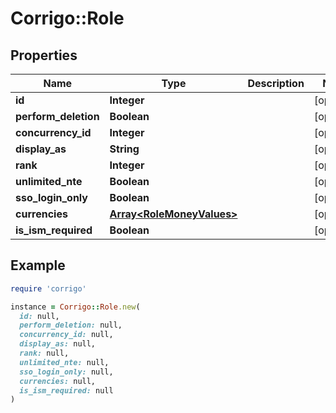 # Corrigo::Role

## Properties

| Name | Type | Description | Notes |
| ---- | ---- | ----------- | ----- |
| **id** | **Integer** |  | [optional] |
| **perform_deletion** | **Boolean** |  | [optional] |
| **concurrency_id** | **Integer** |  | [optional] |
| **display_as** | **String** |  | [optional] |
| **rank** | **Integer** |  | [optional] |
| **unlimited_nte** | **Boolean** |  | [optional] |
| **sso_login_only** | **Boolean** |  | [optional] |
| **currencies** | [**Array&lt;RoleMoneyValues&gt;**](RoleMoneyValues.md) |  | [optional] |
| **is_ism_required** | **Boolean** |  | [optional] |

## Example

```ruby
require 'corrigo'

instance = Corrigo::Role.new(
  id: null,
  perform_deletion: null,
  concurrency_id: null,
  display_as: null,
  rank: null,
  unlimited_nte: null,
  sso_login_only: null,
  currencies: null,
  is_ism_required: null
)
```

